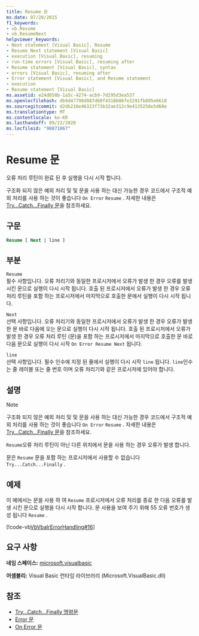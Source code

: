 ```yaml
---
title: Resume 문
ms.date: 07/20/2015
f1_keywords:
- vb.Resume
- vb.ResumeNext
helpviewer_keywords:
- Next statement [Visual Basic], Resume
- Resume Next statement [Visual Basic]
- execution [Visual Basic], resuming
- run-time errors [Visual Basic], resuming after
- Resume statement [Visual Basic], syntax
- errors [Visual Basic], resuming after
- Error statement [Visual Basic], and Resume statement
- execution
- Resume statement [Visual Basic]
ms.assetid: e24d058b-1a5c-4274-acb9-7d295d3ea537
ms.openlocfilehash: db9d47798d087d60f4318b06fe3291fb895e6618
ms.sourcegitcommit: d2db216e46323f73b32ae312c9e4135258e5d68e
ms.translationtype: MT
ms.contentlocale: ko-KR
ms.lasthandoff: 09/22/2020
ms.locfileid: "90871867"
---
```

# <a name="resume-statement"></a>Resume 문

오류 처리 루틴이 완료 된 후 실행을 다시 시작 합니다.  
  
 구조화 되지 않은 예외 처리 및 및 문을 사용 하는 대신 가능한 경우 코드에서 구조적 예외 처리를 사용 하는 것이 좋습니다 `On Error` `Resume` . 자세한 내용은 [Try...Catch...Finally 문](try-catch-finally-statement.md)을 참조하세요.  
  
## <a name="syntax"></a>구문  
  
```vb  
Resume [ Next | line ]  
```  
  
## <a name="parts"></a>부분  

 `Resume`  
 필수 사항입니다. 오류 처리기와 동일한 프로시저에서 오류가 발생 한 경우 오류를 발생 시킨 문으로 실행이 다시 시작 됩니다. 호출 된 프로시저에서 오류가 발생 한 경우 오류 처리 루틴을 포함 하는 프로시저에서 마지막으로 호출한 문에서 실행이 다시 시작 됩니다.  
  
 `Next`  
 선택 사항입니다. 오류 처리기와 동일한 프로시저에서 오류가 발생 한 경우 오류가 발생 한 문 바로 다음에 오는 문으로 실행이 다시 시작 됩니다. 호출 된 프로시저에서 오류가 발생 한 경우 오류 처리 루틴 (문)을 포함 하는 프로시저에서 마지막으로 호출한 문 바로 다음 문으로 실행이 다시 시작 `On Error Resume Next` 됩니다.  
  
 `line`  
 선택 사항입니다. 필수 인수에 지정 된 줄에서 실행이 다시 시작 `line` 됩니다. `line`인수는 줄 레이블 또는 줄 번호 이며 오류 처리기와 같은 프로시저에 있어야 합니다.  
  
## <a name="remarks"></a>설명  
  
> [!NOTE]
> 구조화 되지 않은 예외 처리 및 및 문을 사용 하는 대신 가능한 경우 코드에서 구조적 예외 처리를 사용 하는 것이 좋습니다 `On Error` `Resume` . 자세한 내용은 [Try...Catch...Finally 문](try-catch-finally-statement.md)을 참조하세요.  
  
 `Resume`오류 처리 루틴이 아닌 다른 위치에서 문을 사용 하는 경우 오류가 발생 합니다.  
  
 문은 `Resume` 문을 포함 하는 프로시저에서 사용할 수 없습니다 `Try...Catch...Finally` .  
  
## <a name="example"></a>예제  

 이 예에서는 문을 사용 하 여 `Resume` 프로시저에서 오류 처리를 종료 한 다음 오류를 발생 시킨 문으로 실행을 다시 시작 합니다. 문 사용을 보여 주기 위해 55 오류 번호가 생성 됩니다 `Resume` .  
  
 [!code-vb[VbVbalrErrorHandling#16](~/samples/snippets/visualbasic/VS_Snippets_VBCSharp/VbVbalrErrorHandling/VB/Class1.vb#16)]  
  
## <a name="requirements"></a>요구 사항  

 **네임 스페이스:** [microsoft.visualbasic](../runtime-library-members.md)  
  
 **어셈블리:** Visual Basic 런타임 라이브러리 (Microsoft.VisualBasic.dll)  
  
## <a name="see-also"></a>참조

- [Try...Catch...Finally 명령문](try-catch-finally-statement.md)
- [Error 문](error-statement.md)
- [On Error 문](on-error-statement.md)
